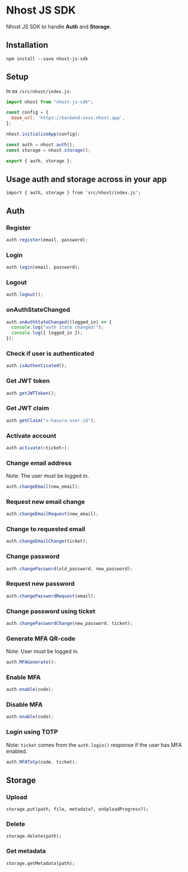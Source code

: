 # Nhost JS SDK

Nhost JS SDK to handle **Auth** and **Storage**.

## Installation

`npm install --save nhost-js-sdk`

## Setup

In ex `/src/nhost/index.js`:

```js
import nhost from "nhost-js-sdk";

const config = {
  base_url: 'https://backend-xxxx.nhost.app',
};

nhost.initializeApp(config);

const auth = nhost.auth();
const storage = nhost.storage();

export { auth, storage };
```

## Usage auth and storage across in your app

`import { auth, storage } from 'src/nhost/index.js';`

## Auth

### Register

```js
auth.register(email, password);
```

### Login

```js
auth.login(email, password);
```

### Logout

```js
auth.logout();
```

### onAuthStateChanged

```js
auth.onAuthStateChanged((logged_in) => {
  console.log("auth state changed!");
  console.log({ logged_in });
});
```

### Check if user is authenticated

```js
auth.isAuthenticated();
```

### Get JWT token

```js
auth.getJWTToken();
```

### Get JWT claim

```js
auth.getClaim("x-hasura-user-id");
```

### Activate account

```js
auth.activate(<ticket>);
```

### Change email address

Note: The user must be logged in.

```js
auth.changeEmail(new_email);
```

### Request new email change

```js
auth.changeEmailRequest(new_email);
```

### Change to requested email

```js
auth.changeEmailChange(ticket);
```

### Change password

```js
auth.changePassword(old_password, new_password);
```

### Request new password

```js
auth.changePasswordRequest(email);
```

### Change password using ticket

```js
auth.changePasswordChange(new_password, ticket);
```

### Generate MFA QR-code

Note: User must be logged in.

```js
auth.MFAGenerate();
```

### Enable MFA

```js
auth.enable(code);
```

### Disable MFA

```js
auth.enable(code);
```

### Login using TOTP

Note: `ticket` comes from the `auth.login()` response if the user has MFA enabled.

```js
auth.MFATotp(code, ticket);
```

## Storage

### Upload

```
storage.put(path, file, metadata?, onUploadProgress?);
```

### Delete

```
storage.delete(path);
```

### Get metadata

```
storage.getMetadata(path);
```
